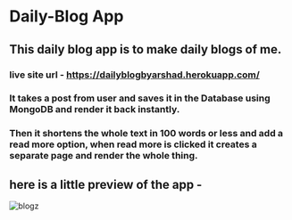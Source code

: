 # Daily-Blog App
## This daily blog app is to make daily blogs of me.
### live site url - https://dailyblogbyarshad.herokuapp.com/

### It takes a post from user and saves it in the Database using MongoDB and render it back instantly.<br>
### Then it shortens the whole text in 100 words or less and add a read more option, when read more is clicked it creates a separate page and render the whole thing.

## here is a little preview of the app -

![blogz](https://user-images.githubusercontent.com/86738490/154106614-508e9739-1244-4ac2-b5cb-0b788e80fb66.png)

